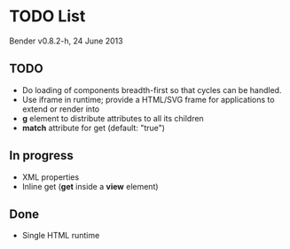 # TODO List

Bender v0.8.2-h, 24 June 2013

## TODO

* Do loading of components breadth-first so that cycles can be handled.
* Use iframe in runtime; provide a HTML/SVG frame for applications to extend or
  render into
* **g** element to distribute attributes to all its children
* **match** attribute for get (default: "true")

## In progress

* XML properties
* Inline get (**get** inside a **view** element)

## Done

* Single HTML runtime
